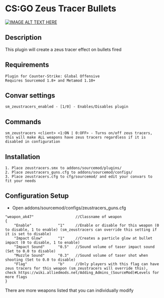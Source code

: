 # CS:GO Zeus Tracer Bullets

[![IMAGE ALT TEXT HERE](http://img.youtube.com/vi/QJzz6oUtAMk/0.jpg)](http://www.youtube.com/watch?v=QJzz6oUtAMk)

## Description
This plugin will create a zeus tracer effect on bullets fired

## Requirements
```
Plugin for Counter-Strike: Global Offensive
Requires Sourcemod 1.8+ and Metamod 1.10+
```

## Convar settings
```
sm_zeustracers_enabled - [1/0] - Enables/Disables plugin
```

## Commands
```
sm_zeustracers <client> <1:ON | 0:OFF> - Turns on/off zeus tracers, this will make ALL weapons have zeus tracers regardless if it is disabled in configuration
```

## Installation
```
1. Place zeustracers.smx to addons/sourcemod/plugins/
2. Place zeustracers_guns.cfg to addons/sourcemod/configs/
3. Place zeustracers.cfg to cfg/sourcemod/ and edit your convars to fit your needs
```

## Configuration Setup
* Open addons/sourcemod/configs/zeustracers_guns.cfg
```
"weapon_ak47"					//Classname of weapon
{
	"Enable"			"1"		//Enable or disable for this weapon (0 to disable, 1 to enable) (sm_zeustracers can override this setting if it is set to disable)
	"Impact Glow"		"1"		//Creates a particle glow at bullet impact (0 to disable, 1 to enable)
	"Impact Sound"		"0.5"	//Sound volume of taser impact sound (Set to 0.0 to disable)
	"Muzzle Sound"		"0.3"	//Sound volume of taser shot when shooting (Set to 0.0 to disable)
	"Flag"				"b"		//Only players with this flag can have zeus tracers for this weapon (sm_zeustracers will override this), check https://wiki.alliedmods.net/Adding_Admins_(SourceMod)#Levels for more flags
}
```
There are more weapons listed that you can individually modify
